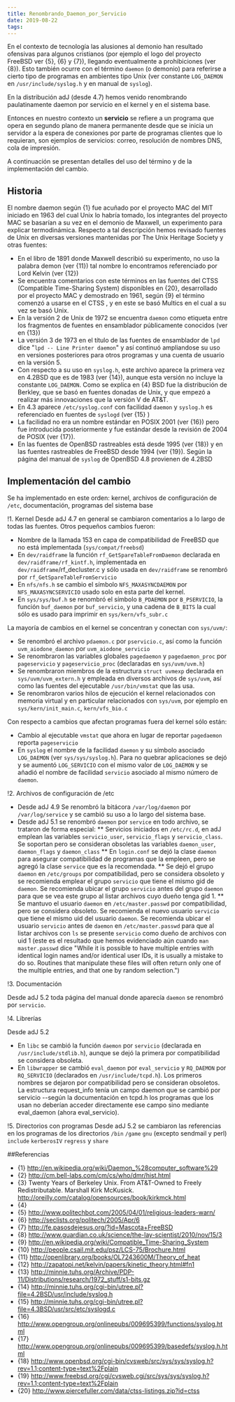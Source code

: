 ```yaml
---
title: Renombrando_Daemon_por_Servicio
date: 2019-08-22
tags:
---
```

En el contexto de tecnología las alusiones al demonio han resultado ofensivas para algunos cristianos (por ejemplo el logo del proyecto FreeBSD ver {5}, {6} y {7}), llegando eventualmente a prohibiciones (ver {8}).  Esto también ocurre con el término ```daemon``` (o demonio) para referirse a cierto tipo de programas en ambientes tipo Unix (ver constante ```LOG_DAEMON``` en ```/usr/include/syslog.h``` y en manual de ```syslog```).  

En la distribución adJ (desde 4.7) hemos venido renombrando paulatinamente daemon por servicio en el kernel y en el sistema base.

Entonces en nuestro contexto un __servicio__ se refiere a un programa que opera en segundo plano de manera permanente desde que se inicia un servidor a la espera de conexiones por parte de programas clientes que lo requieran, son ejemplos de servicios:  correo, resolución de nombres DNS, cola de impresión.   

A continuación se presentan detalles del uso del término y de la implementación del cambio.


## Historia

El nombre daemon según {1} fue acuñado por el proyecto MAC del MIT iniciado en 1963 del cual Unix lo habría tomado, los integrantes del proyecto MAC se basarían a su vez en el demonio de Maxwell, un experimento para explicar termodinámica.  Respecto a tal descripción hemos revisado fuentes de Unix en diversas versiones mantenidas por The Unix Heritage Society y otras fuentes:

* En el libro de 1891 donde Maxwell describió su experimento, no uso la palabra demon (ver {11}) tal nombre lo encontramos referenciado por Lord Kelvin (ver {12})
* Se encuentra comentarios con este términos en las fuentes del CTSS (Compatible Time-Sharing System) disponibles en {20}, desarrollado por el proyecto MAC y demostrado en 1961, según {9} el término comenzó a usarse en el CTSS , y en este se basó Multics en el cual a su vez se basó Unix.
* En la versión 2 de Unix de 1972 se encuentra ```daemon``` como etiqueta entre los fragmentos de fuentes en ensamblador públicamente conocidos (ver en {13})
* La versión 3 de 1973 en el título de las fuentes de ensamblador de ```lpd``` dice "```lpd -- Line Printer daemon```" y así continuó ampliandose su uso en versiones posteriores para otros programas y una cuenta de usuario en la versión 5.
* Con respecto a su uso en ```syslog.h```, este archivo aparece la primera vez en 4.2BSD que es de 1983 (ver {14}), aunque esta versión no incluye la constante ```LOG_DAEMON```. Como se explica en {4} BSD fue la distribución de Berkley, que se basó en fuentes donadas de Unix, y que empezó a realizar más innovaciones que la versión V de AT&T.
* En 4.3 aparece ```/etc/syslog.conf``` con facilidad ```daemon``` y ```syslog.h``` es referenciado en fuentes de ```syslogd``` (ver {15} )
* La facilidad no era un nombre estándar en POSIX 2001 (ver {16}) pero fue introducida posteriormente y fue estándar desde la revisión de 2004 de POSIX (ver {17}).
* En las fuentes de OpenBSD rastreables está desde 1995 (ver {18}) y en las fuentes rastreables de FreeBSD desde  1994 (ver {19}). Según la página del manual de ```syslog``` de OpenBSD 4.8 provienen de 4.2BSD


## Implementación del cambio

Se ha implementado en este orden:  kernel, archivos de configuración de ```/etc```,  documentación, programas del sistema base

!1. Kernel
Desde adJ 4.7 en general se cambiaron comentarios a lo largo de todas  las fuentes.  Otros pequeños cambios fueron:

* Nombre de la llamada 153 en capa de compatibilidad de FreeBSD que no está implementada (```sys/compat/freebsd```)
* En ```dev/raidframe``` la función ```rf_GetSpareTableFromDaemon``` declarada en ```dev/raidframe/rf_kintf.h```, implementada en ```dev/raidframe```/rf_decluster.c y sólo usada en ```dev/raidframe``` se renombró por ```rf_GetSpareTableFromServicio```
* En ```nfs/nfs.h``` se cambio el símbolo ```NFS_MAXASYNCDAEMON``` por ```NFS_MAXASYNCSERVICIO``` usado solo en esta parte  del kernel. 
* En ```sys/sys/buf.h``` se renombró el símbolo ```B_PDAEMON``` por ```B_PSERVICIO```, la función ```buf_daemon``` por ```buf_servicio```, y una cadena de ```B_BITS``` la cual sólo es usado para imprimir en ```sys/kern/vfs_subr.c```

La mayoría de cambios en el kernel se concentran y conectan con ```sys/uvm/```:
* Se renombró el archivo ```pdaemon.c``` por ```pservicio.c```, así como la función ```uvm_aiodone_daemon``` por ```uvm_aiodone_servicio```
* Se renombraron las variables globales ```pagedaemon``` y ```pagedaemon_proc``` por ```pageservicio``` y ```pageservicio_proc``` (declaradas en ```sys/uvm/uvm.h```)
* Se renombraron miembros de  la estructura ```struct uvmexp``` declarada en ```sys/uvm/uvm_extern.h``` y empleada en diversos archivos de ```sys/uvm```, así como las fuentes del ejecutable ```/usr/bin/vmstat``` que las usa.
* Se renombraron varios hilos de ejecución el kernel relacionados con memoria virtual y en particular relacionados con ```sys/uvm```, por ejemplo en ```sys/kern/init_main.c```, ```kern/vfs_bio.c```


Con respecto a cambios que afectan programas fuera del kernel sólo están:
* Cambio al ejecutable ```vmstat``` que ahora en lugar de reportar ```pagedaemon``` reporta ```pageservicio```
* En ```syslog``` el nombre de la facilidad ```daemon``` y su símbolo asociado ```LOG_DAEMON``` (ver ```sys/sys/syslog.h```).  Para no quebrar aplicaciones se dejó y se aumentó ```LOG_SERVICIO``` con el mismo valor de ```LOG_DAEMON``` y se añadió el nombre de facilidad ```servicio``` asociado al mismo número de ```daemon```. 

!2. Archivos de configuración de /etc

* Desde adJ 4.9 Se renombró la bitácora ```/var/log/daemon``` por ```/var/log/service``` y se cambió su uso a lo largo del sistema base.
* Desde adJ 5.1 se renombró ```daemon``` por ```service``` en todo archivo, se trataron de forma especial:
** Servicios iniciados en ```/etc/rc.d```, en adJ emplean las variables ```servicio_user```, ```servicio_flags``` y ```servicio_class```.  Se soportan pero se consideran obsoletas las variables ```daemon_user```, ```daemon_flags``` y ```daemon_class```
** En ```login.conf``` se dejó la clase ```daemon``` para asegurar compatibilidad de programas que la empleen, pero se agregó la clase ```service``` que es la recomendada.
** Se dejó el grupo ```daemon``` en ```/etc/groups``` por compatibilidad, pero se considera obsoleto y se recomienda emplear el grupo ```servicio``` que tiene el mismo gid de ```daemon```.  Se recomienda ubicar el grupo ```servicio``` antes del grupo ```daemon``` para que se vea este grupo al listar archivos cuyo dueño tenga gid 1.
** Se mantuvo el usuario ```daemon``` en ```/etc/master.passwd``` por compatibilidad, pero se considera obsoleto. Se recomienda el nuevo usuario ```servicio``` que tiene el mismo uid del usuario ```daemon```.  Se recomienda ubicar el usuario ```servicio``` antes de ```daemon``` en ```/etc/master.passwd``` para que al listar archivos con ```ls``` se presente ```servicio``` como dueño de archivos con uid 1 (este es el resultado que hemos evidenciado aún cuando ```man master.passwd``` dice "While it is possible to have multiple entries with identical login names and/or identical user IDs, it is usually a mistake to do so.  Routines that manipulate these files will often return only one of the multiple entries, and that one by random selection.")


!3. Documentación

Desde adJ 5.2 toda página del manual donde aparecía ```daemon``` se renombró por ```servicio```.

!4. Librerías

Desde adJ 5.2
* En ```libc``` se cambió la función ```daemon``` por ```servicio``` (declarada en ```/usr/include/stdlib.h```), aunque se dejó la primera por compatibilidad se considera obsoleta.
* En ```libwrapper``` se cambió ```eval_daemon``` por ```eval_servicio``` y ```RQ_DAEMON``` por ```RQ_SERVICIO``` (declarados en ```/usr/include/tcpd.h```).  Los primeros nombres se dejaron por compatibilidad pero se consideran obsoletos.  La estructura request_info tenía un campo daemon que se cambió por servicio --según la documentación en tcpd.h los programas que los usan no deberían acceder directamente ese campo sino mediante eval_daemon (ahora eval_servicio).

!5. Directorios con programas
Desde adJ 5.2 se cambiaron las referencias en los programas de los directorios ```/bin``` ```/game``` ```gnu``` (excepto sendmail y perl) ```include``` ```kerberosIV``` ```regress``` y ```share``` 




##Referencias

* {1} http://en.wikipedia.org/wiki/Daemon_%28computer_software%29
* {2} http://cm.bell-labs.com/cm/cs/who/dmr/hist.html
* {3} Twenty Years of Berkeley Unix. From AT&T-Owned to Freely Redistributable. Marshall Kirk McKusick. http://oreilly.com/catalog/opensources/book/kirkmck.html 
* {4} 
* {5} http://www.politechbot.com/2005/04/01/religious-leaders-warn/
* {6} http://seclists.org/politech/2005/Apr/6
* {7} http://fe.pasosdejesus.org/?id=Mascota+FreeBSD
* {8} http://www.guardian.co.uk/science/the-lay-scientist/2010/nov/15/3
* {9} http://en.wikipedia.org/wiki/Compatible_Time-Sharing_System
* {10} http://people.csail.mit.edu/psz/LCS-75/Brochure.html
* {11} http://openlibrary.org/books/OL7243600M/Theory_of_heat
* {12} http://zapatopi.net/kelvin/papers/kinetic_theory.html#fn1
* {13} http://minnie.tuhs.org/Archive/PDP-11/Distributions/research/1972_stuff/s1-bits.gz
* {14} http://minnie.tuhs.org/cgi-bin/utree.pl?file=4.2BSD/usr/include/syslog.h
* {15} http://minnie.tuhs.org/cgi-bin/utree.pl?file=4.3BSD/usr/src/etc/syslogd.c
* {16} http://www.opengroup.org/onlinepubs/009695399/functions/syslog.html
* {17} http://www.opengroup.org/onlinepubs/009695399/basedefs/syslog.h.html
* {18} http://www.openbsd.org/cgi-bin/cvsweb/src/sys/sys/syslog.h?rev=1.1;content-type=text%2Fplain 
* {19} http://www.freebsd.org/cgi/cvsweb.cgi/src/sys/sys/syslog.h?rev=1.1;content-type=text%2Fplain 
* {20} http://www.piercefuller.com/data/ctss-listings.zip?id=ctss
